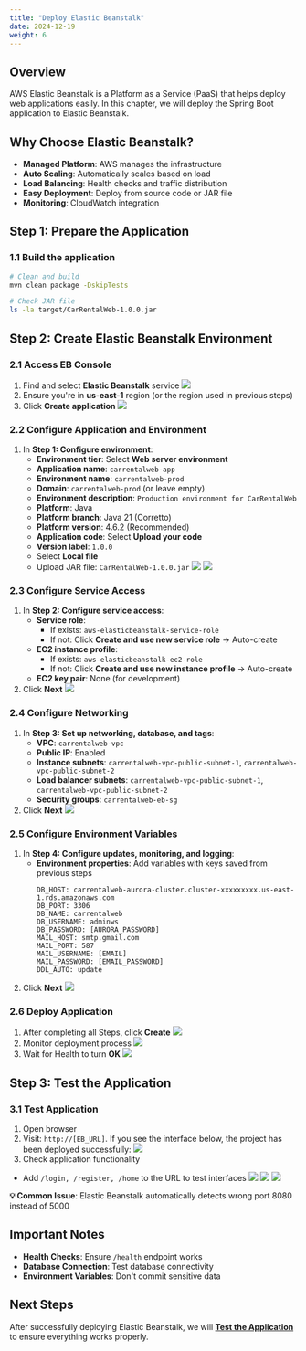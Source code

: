 ```yaml
---
title: "Deploy Elastic Beanstalk"
date: 2024-12-19
weight: 6
---
```


## Overview

AWS Elastic Beanstalk is a Platform as a Service (PaaS) that helps deploy web applications easily. In this chapter, we will deploy the Spring Boot application to Elastic Beanstalk.

## Why Choose Elastic Beanstalk?

- **Managed Platform**: AWS manages the infrastructure
- **Auto Scaling**: Automatically scales based on load
- **Load Balancing**: Health checks and traffic distribution
- **Easy Deployment**: Deploy from source code or JAR file
- **Monitoring**: CloudWatch integration

## Step 1: Prepare the Application

### 1.1 Build the application
```bash
# Clean and build
mvn clean package -DskipTests

# Check JAR file
ls -la target/CarRentalWeb-1.0.0.jar
```

## Step 2: Create Elastic Beanstalk Environment

### 2.1 Access EB Console
1. Find and select **Elastic Beanstalk** service
![](/images/006/01.png)
2. Ensure you're in **us-east-1** region (or the region used in previous steps)
3. Click **Create application**
![](/images/006/02.png)

### 2.2 Configure Application and Environment
1. In **Step 1: Configure environment**:
   - **Environment tier**: Select **Web server environment**
   - **Application name**: `carrentalweb-app`
   - **Environment name**: `carrentalweb-prod`
   - **Domain**: `carrentalweb-prod` (or leave empty)
   - **Environment description**: `Production environment for CarRentalWeb`
   - **Platform**: Java
   - **Platform branch**: Java 21 (Corretto)
   - **Platform version**: 4.6.2 (Recommended)
   - **Application code**: Select **Upload your code**
   - **Version label**: `1.0.0`
   - Select **Local file**
   - Upload JAR file: `CarRentalWeb-1.0.0.jar`
![](/images/006/03.png)
![](/images/006/04.png)

### 2.3 Configure Service Access
1. In **Step 2: Configure service access**:
   - **Service role**: 
     - If exists: `aws-elasticbeanstalk-service-role`
     - If not: Click **Create and use new service role** → Auto-create
   - **EC2 instance profile**: 
     - If exists: `aws-elasticbeanstalk-ec2-role`
     - If not: Click **Create and use new instance profile** → Auto-create
   - **EC2 key pair**: None (for development)
2. Click **Next**
![](/images/006/05.png)

### 2.4 Configure Networking
1. In **Step 3: Set up networking, database, and tags**:
   - **VPC**: `carrentalweb-vpc`
   - **Public IP**: Enabled
   - **Instance subnets**: `carrentalweb-vpc-public-subnet-1`, `carrentalweb-vpc-public-subnet-2`
   - **Load balancer subnets**: `carrentalweb-vpc-public-subnet-1`, `carrentalweb-vpc-public-subnet-2`
   - **Security groups**: `carrentalweb-eb-sg`
2. Click **Next**
![](/images/006/06.png)

### 2.5 Configure Environment Variables
1. In **Step 4: Configure updates, monitoring, and logging**:
   - **Environment properties**: Add variables with keys saved from previous steps
     ```
     DB_HOST: carrentalweb-aurora-cluster.cluster-xxxxxxxxx.us-east-1.rds.amazonaws.com
     DB_PORT: 3306
     DB_NAME: carrentalweb
     DB_USERNAME: adminws
     DB_PASSWORD: [AURORA_PASSWORD]
     MAIL_HOST: smtp.gmail.com
     MAIL_PORT: 587
     MAIL_USERNAME: [EMAIL]
     MAIL_PASSWORD: [EMAIL_PASSWORD]
     DDL_AUTO: update
     ```
2. Click **Next**
![](/images/006/07.png)

### 2.6 Deploy Application
1. After completing all Steps, click **Create**
![](/images/006/08.png)
2. Monitor deployment process
![](/images/006/09.png)
3. Wait for Health to turn **OK**
![](/images/006/10.png)

## Step 3: Test the Application

### 3.1 Test Application
1. Open browser
2. Visit: `http://[EB_URL]`. If you see the interface below, the project has been deployed successfully:
![](/images/006/001.png)
3. Check application functionality
- Add `/login, /register, /home` to the URL to test interfaces
![](/images/006/002.png)
![](/images/006/003.png)
![](/images/006/004.png)

**💡 Common Issue**: Elastic Beanstalk automatically detects wrong port 8080 instead of 5000

## Important Notes

- **Health Checks**: Ensure `/health` endpoint works
- **Database Connection**: Test database connectivity
- **Environment Variables**: Don't commit sensitive data

## Next Steps

After successfully deploying Elastic Beanstalk, we will **[Test the Application](../7-Test-ung-dung/)** to ensure everything works properly. 
